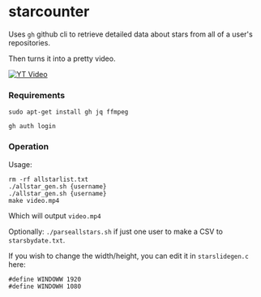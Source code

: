 # starcounter

Uses `gh` github cli to retrieve detailed data about stars from all of a user's repositories.

Then turns it into a pretty video.

[![YT Video](https://img.youtube.com/vi/oONCBe2fzv4/hqdefault.jpg)](https://youtu.be/oONCBe2fzv4)


### Requirements

```
sudo apt-get install gh jq ffmpeg
```

```
gh auth login
```


### Operation

Usage:

```
rm -rf allstarlist.txt
./allstar_gen.sh {username}
./allstar_gen.sh {username}
make video.mp4
```

Which will output `video.mp4`

Optionally: `./parseallstars.sh` if just one user to make a CSV to `starsbydate.txt`.

If you wish to change the width/height, you can edit it in `starslidegen.c` here:

```
#define WINDOWW 1920
#define WINDOWH 1080
```

